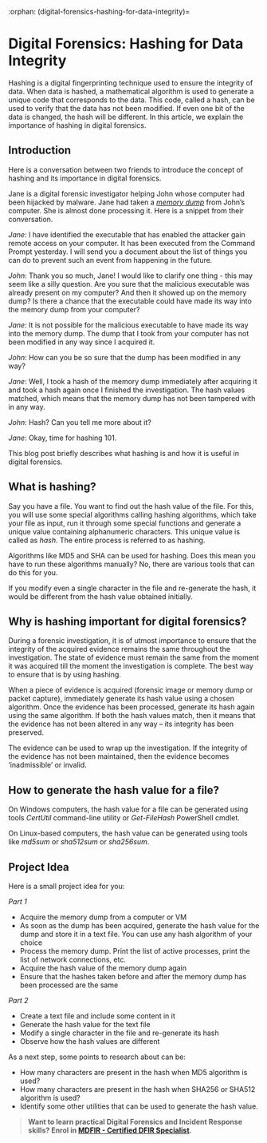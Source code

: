 :orphan:
(digital-forensics-hashing-for-data-integrity)=

# Digital Forensics: Hashing for Data Integrity

Hashing is a digital fingerprinting technique used to ensure the integrity of data. When data is hashed, a mathematical algorithm is used to generate a unique code that corresponds to the data. This code, called a hash, can be used to verify that the data has not been modified. If even one bit of the data is changed, the hash will be different. In this article, we explain the importance of hashing in digital forensics.

## Introduction

Here is a conversation between two friends to introduce the concept of hashing and its importance in digital forensics.

Jane is a digital forensic investigator helping John whose computer had been hijacked by malware. Jane had taken a _[memory dump](uncover-crucial-information-within-memory-dumps)_ from John’s computer. She is almost done processing it. Here is a snippet from their conversation.

_Jane_: I have identified the executable that has enabled the attacker gain remote access on your computer. It has been executed from the Command Prompt yesterday. I will send you a document about the list of things you can do to prevent such an event from happening in the future.

_John_: Thank you so much, Jane! I would like to clarify one thing - this may seem like a silly question. Are you sure that the malicious executable was already present on my computer? And then it showed up on the memory dump? Is there a chance that the executable could have made its way into the memory dump from your computer?

_Jane_: It is not possible for the malicious executable to have made its way into the memory dump. The dump that I took from your computer has not been modified in any way since I acquired it.

_John_: How can you be so sure that the dump has been modified in any way?

_Jane_: Well, I took a hash of the memory dump immediately after acquiring it and took a hash again once I finished the investigation. The hash values matched, which means that the memory dump has not been tampered with in any way.

_John_: Hash? Can you tell me more about it?

_Jane_: Okay, time for hashing 101.

This blog post briefly describes what hashing is and how it is useful in digital forensics.

## What is hashing?

Say you have a file. You want to find out the hash value of the file. For this, you will use some special algorithms calling hashing algorithms, which take your file as input, run it through some special functions and generate a unique value containing alphanumeric characters. This unique value is called as _hash_. The entire process is referred to as hashing.

Algorithms like MD5 and SHA can be used for hashing. Does this mean you have to run these algorithms manually? No, there are various tools that can do this for you.

If you modify even a single character in the file and re-generate the hash, it would be different from the hash value obtained initially.

## Why is hashing important for digital forensics?

During a forensic investigation, it is of utmost importance to ensure that the integrity of the acquired evidence remains the same throughout the investigation. The state of evidence must remain the same from the moment it was acquired till the moment the investigation is complete. The best way to ensure that is by using hashing.

When a piece of evidence is acquired (forensic image or memory dump or packet capture), immediately generate its hash value using a chosen algorithm. Once the evidence has been processed, generate its hash again using the same algorithm. If both the hash values match, then it means that the evidence has not been altered in any way – its integrity has been preserved.

The evidence can be used to wrap up the investigation. If the integrity of the evidence has not been maintained, then the evidence becomes ‘inadmissible’ or invalid.

## How to generate the hash value for a file?

On Windows computers, the hash value for a file can be generated using tools _CertUtil_ command-line utility or _Get-FileHash_ PowerShell cmdlet.

On Linux-based computers, the hash value can be generated using tools like _md5sum_ or _sha512sum_ or _sha256sum_.

## Project Idea

Here is a small project idea for you:

_Part 1_

- Acquire the memory dump from a computer or VM
- As soon as the dump has been acquired, generate the hash value for the dump and store it in a text file. You can use any hash algorithm of your choice
- Process the memory dump. Print the list of active processes, print the list of network connections, etc.
- Acquire the hash value of the memory dump again
- Ensure that the hashes taken before and after the memory dump has been processed are the same

_Part 2_

- Create a text file and include some content in it
- Generate the hash value for the text file
- Modify a single character in the file and re-generate its hash
- Observe how the hash values are different

As a next step, some points to research about can be:

- How many characters are present in the hash when MD5 algorithm is used?
- How many characters are present in the hash when SHA256 or SHA512 algorithm is used?
- Identify some other utilities that can be used to generate the hash value.

> **Want to learn practical Digital Forensics and Incident Response skills? Enrol in [MDFIR - Certified DFIR Specialist](https://www.mosse-institute.com/certifications/mdfir-certified-dfir-specialist.html).**

